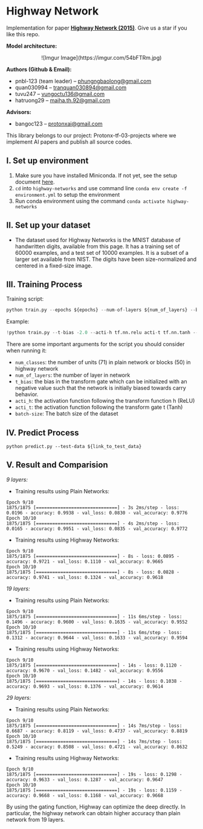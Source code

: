 # Highway Network

Implementation for paper **[Highway Network (2015)](https://arxiv.org/abs/1505.00387)**. Give us a star if you like this repo.

**Model architecture:**

<p align="center">
![Imgur Image](https://imgur.com/54bFTRm.jpg)
</p>

**Authors (Github & Email):**

- pnbl-123 (team leader) – [phungngbaolong@gmail.com](mailto:phungngbaolong@gmail.com)
- quan030994 – [tranquan030894@gmail.com](mailto:tranquan030894@gmail.com)
- tuvu247 – [vungoctu136@gmail.com](mailto:vungoctu136@gmail.com)
- hatruong29 – [maiha.th.92@gmail.com](mailto:maiha.th.92@gmail.com)

**Advisors:**

- bangoc123 – [protonxai@gmail.com](mailto:protonxai@gmail.com)

This library belongs to our project: Protonx-tf-03-projects where we implement AI papers and publish all source codes.

## I. Set up environment

1. Make sure you have installed Miniconda. If not yet, see the setup document [here]([https://docs.conda.io/en/latest/miniconda.html](https://docs.conda.io/en/latest/miniconda.html)).
2. `cd` into `highway-networks` and use command line `conda env create -f environment.yml` to setup the environment
3. Run conda environment using the command `conda activate highway-networks`

## II. Set up your dataset

- The dataset used for Highway Networks is the MNIST database of handwritten digits, available from this page. It has a training set of 60000 examples, and a test set of 10000 examples. It is a subset of a larger set available from NIST. The digits have been size-normalized and centered in a fixed-size image.

## III. Training Process

Training script:

```python
python train.py --epochs ${epochs} --num-of-layers ${num_of_layers} --batch-size ${batch_size}

```

Example:

```python
!python train.py --t-bias -2.0 --acti-h tf.nn.relu acti-t tf.nn.tanh --num-of-layers 10 --batch-size 128 --epochs 10 --num-classes 10

```

There are some important arguments for the script you should consider when running it:

- `num_classes`: the number of units (71) in plain network or blocks (50) in highway network
- `num_of_layers`: the number of layer in network
- `t_bias`: the bias in the transform gate which can be initialized with an negative value such that the network is initially biased towards carry behavior.
- `acti_h`: the activation function following the transform function h (ReLU)
- `acti_t`: the activation function following the transform gate t (Tanh)
- `batch-size`: The batch size of the dataset

## IV. Predict Process

```
python predict.py --test-data ${link_to_test_data}

```

## V. Result and Comparision

*9 layers:*

- Training results using Plain Networks:

```
Epoch 9/10
1875/1875 [==============================] - 3s 2ms/step - loss: 0.0196 - accuracy: 0.9938 - val_loss: 0.0830 - val_accuracy: 0.9776
Epoch 10/10
1875/1875 [==============================] - 4s 2ms/step - loss: 0.0165 - accuracy: 0.9951 - val_loss: 0.0835 - val_accuracy: 0.9772

```

- Training results using Highway Networks:

```
Epoch 9/10
1875/1875 [==============================] - 8s - loss: 0.0895 - accuracy: 0.9721 - val_loss: 0.1110 - val_accuracy: 0.9665
Epoch 10/10
1875/1875 [==============================] - 8s - loss: 0.0828 - accuracy: 0.9741 - val_loss: 0.1324 - val_accuracy: 0.9618

```

*19 layers:*

- Training results using Plain Networks:

```
Epoch 9/10
1875/1875 [==============================] - 11s 6ms/step - loss: 0.1496 - accuracy: 0.9600 - val_loss: 0.1635 - val_accuracy: 0.9552
Epoch 10/10
1875/1875 [==============================] - 11s 6ms/step - loss: 0.1312 - accuracy: 0.9644 - val_loss: 0.1633 - val_accuracy: 0.9594

```

- Training results using Highway Networks:

```
Epoch 9/10
1875/1875 [==============================] - 14s - loss: 0.1120 - accuracy: 0.9670 - val_loss: 0.1482 - val_accuracy: 0.9556
Epoch 10/10
1875/1875 [==============================] - 14s - loss: 0.1038 - accuracy: 0.9693 - val_loss: 0.1376 - val_accuracy: 0.9614

```

*29 layers:*

- Training results using Plain Networks:

```
Epoch 9/10
1875/1875 [==============================] - 14s 7ms/step - loss: 0.6687 - accuracy: 0.8119 - val_loss: 0.4737 - val_accuracy: 0.8819
Epoch 10/10
1875/1875 [==============================] - 14s 7ms/step - loss: 0.5249 - accuracy: 0.8508 - val_loss: 0.4721 - val_accuracy: 0.8632

```

- Training results using Highway Networks:

```
Epoch 9/10
1875/1875 [==============================] - 19s - loss: 0.1298 - accuracy: 0.9633 - val_loss: 0.1287 - val_accuracy: 0.9647
Epoch 10/10
1875/1875 [==============================] - 19s - loss: 0.1159 - accuracy: 0.9668 - val_loss: 0.1168 - val_accuracy: 0.9668

```

By using the gating function, Highway can optimize the deep directly. In particular, the highway network can obtain higher accuracy than plain network from 19 layers.
